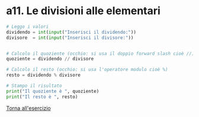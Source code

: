 # a11. Le divisioni alle elementari
```python
# Leggo i valori
dividendo = int(input("Inserisci il dividendo:"))
divisore  = int(input("Inserisci il divisore:"))


# Calcolo il quoziente (occhio: si usa il doppio forward slash cioè //)
quoziente = dividendo // divisore

# Calcolo il resto (occhio: si usa l'operatore modulo cioè %)
resto = dividendo % divisore

# Stampo il risultato
print("Il quoziente è ", quoziente)
print("Il resto è ", resto)

```
[Torna all'esercizio](1-input-output#a11-le-divisioni-alle-elementari)